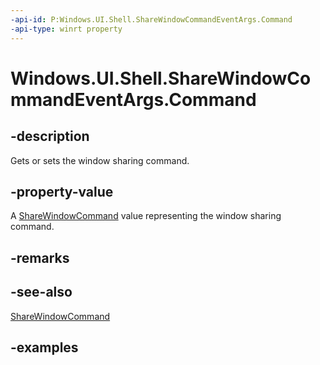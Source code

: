 ```yaml
---
-api-id: P:Windows.UI.Shell.ShareWindowCommandEventArgs.Command
-api-type: winrt property
---
```


# Windows.UI.Shell.ShareWindowCommandEventArgs.Command

<!--
public Windows.UI.Shell.ShareWindowCommand Command { get; set; }
-->

## -description

Gets or sets the window sharing command.

## -property-value

A [ShareWindowCommand](sharewindowcommand.md) value representing the window sharing command.

## -remarks

## -see-also
[ShareWindowCommand](sharewindowcommand.md)

## -examples

